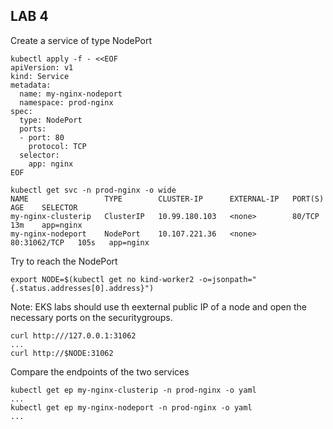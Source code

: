 ## LAB 4
Create a service of type NodePort 
```
kubectl apply -f - <<EOF
apiVersion: v1
kind: Service
metadata:
  name: my-nginx-nodeport
  namespace: prod-nginx
spec:
  type: NodePort
  ports:
  - port: 80
    protocol: TCP
  selector:
    app: nginx
EOF
```
```
kubectl get svc -n prod-nginx -o wide
NAME                 TYPE        CLUSTER-IP      EXTERNAL-IP   PORT(S)        AGE    SELECTOR
my-nginx-clusterip   ClusterIP   10.99.180.103   <none>        80/TCP         13m    app=nginx
my-nginx-nodeport    NodePort    10.107.221.36   <none>        80:31062/TCP   105s   app=nginx
```
Try to reach the NodePort
```
export NODE=$(kubectl get no kind-worker2 -o=jsonpath="{.status.addresses[0].address}")
```
Note: EKS labs should use th eexternal public IP of a node and open the necessary ports on the securitygroups.
```
curl http:///127.0.0.1:31062
...
curl http://$NODE:31062
```
Compare the endpoints of the two services
```
kubectl get ep my-nginx-clusterip -n prod-nginx -o yaml
...
kubectl get ep my-nginx-nodeport -n prod-nginx -o yaml
...
```

